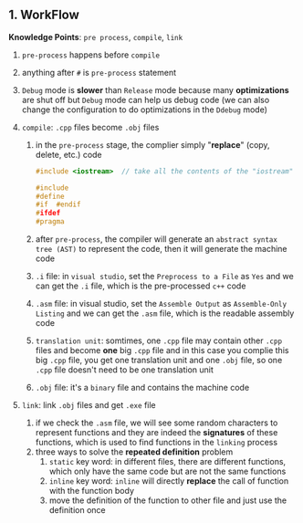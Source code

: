 ## 1. WorkFlow

**Knowledge Points**: `pre process`, `compile`, `link`

1. `pre-process` happens before `compile`

2. anything after `#` is `pre-process` statement

3. `Debug` mode is **slower** than `Release` mode because many **optimizations** are shut off but `Debug` mode can help us debug code (we can also change the configuration to do optimizations in the `Ddebug` mode)

4. `compile`: `.cpp` files become `.obj` files

    1. in the `pre-process` stage, the complier simply "**replace**" (copy, delete, etc.) code

        ```c++
        #include <iostream>  // take all the contents of the "iostream" file and copy them, then paste them to the current file
        ```

        ```c++
        #include
        #define
        #if  #endif
        #ifdef
        #pragma
        ```

    2. after `pre-process`, the compiler will generate an `abstract syntax tree (AST)` to represent the code, then it will generate the machine code

    3. `.i` file: in `visual studio`, set the `Preprocess to a File` as `Yes` and we can get the `.i` file, which is the pre-processed `c++` code

    4. `.asm` file: in visual studio, set the `Assemble Output` as `Assemble-Only Listing` and we can get the `.asm` file, which is the readable assembly code

    5. `translation unit`: somtimes, one `.cpp` file may contain other `.cpp` files and become **one** big `.cpp` file and in this case you complie this big `.cpp` file, you get one translation unit and one `.obj` file, so one `.cpp` file doesn't need to be one translation unit

    6. `.obj` file: it's a `binary` file and contains the machine code

5. `link`: link `.obj` files and get `.exe` file

    1. if we check the `.asm` file, we will see some random characters to represent functions and they are indeed the **signatures** of these functions, which is used to find functions in the `linking` process
    2. three ways to solve the **repeated definition** problem
        1. `static` key word: in different files, there are different functions, which only have the same code but are not the same functions
        2. `inline` key word: `inline` will directly **replace** the call of function with the function body
        3. move the definition of the function to other file and just use the definition once